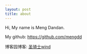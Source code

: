 ```yaml
---
layout: post
title: about
---
```


Hi, My name is Meng Dandan.

My github: https://github.com/mengdd

博客园博客: [圣骑士wind](http://www.cnblogs.com/mengdd/)


